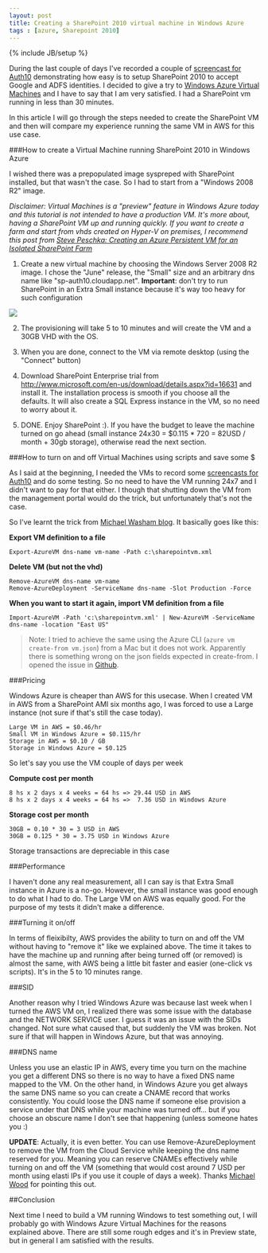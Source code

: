 ```yaml
---
layout: post
title: Creating a SharePoint 2010 virtual machine in Windows Azure
tags : [azure, Sharepoint 2010]
---
```

{% include JB/setup %}

During the last couple of days I've recorded a couple of [screencast for Auth10](http://auth10.com/howitworks) demonstrating how easy is to setup SharePoint 2010 to accept Google and ADFS identities. I decided to give a try to [Windows Azure Virtual Machines](https://www.windowsazure.com/en-us/home/features/virtual-machines/) and I have to say that I am very satisfied. I had a SharePoint vm running in less than 30 minutes.

In this article I will go through the steps needed to create the SharePoint VM and then will compare my experience running the same VM in AWS for this use case. 

###How to create a Virtual Machine running SharePoint 2010 in Windows Azure

I wished there was a prepopulated image syspreped with SharePoint installed, but that wasn't the case. So I had to start from a "Windows 2008 R2" image.

_Disclaimer: Virtual Machines is a "preview" feature in Windows Azure today and this tutorial is not intended to have a production VM. It's more about, having a SharePoint VM up and running quickly. If you want to create a farm and start from vhds created on Hyper-V on premises, I recommend this post from [Steve Peschka: Creating an Azure Persistent VM for an Isolated SharePoint Farm](http://blogs.technet.com/b/speschka/archive/2012/06/17/creating-an-azure-persistent-vm-for-an-isolated-sharepoint-farm.aspx)_

1. Create a new virtual machine by choosing the Windows Server 2008 R2 image. I chose the "June" release, the "Small" size and an arbitrary dns name like "sp-auth10.cloudapp.net".
**Important**: don't try to run SharePoint in an Extra Small instance because it's way too heavy for such configuration

![](http://puu.sh/FRxO)

2. The provisioning will take 5 to 10 minutes and will create the VM and a 30GB VHD with the OS.

3. When you are done, connect to the VM via remote desktop (using the "Connect" button)

4. Download SharePoint Enterprise trial from <http://www.microsoft.com/en-us/download/details.aspx?id=16631> and install it. The installation process is smooth if you choose all the defaults. It will also create a SQL Express instance in the VM, so no need to worry about it.

5. DONE. Enjoy SharePoint :). If you have the budget to leave the machine turned on go ahead (small instance 24x30 = $0.115 * 720 = 82USD / month + 30gb storage), otherwise read the next section.

###How to turn on and off Virtual Machines using scripts and save some $

As I said at the beginning, I needed the VMs to record some [screencasts for Auth10](http://auth10.com) and do some testing. So no need to have the VM running 24x7 and I didn't want to pay for that either. I though that shutting down the VM from the management portal would do the trick, but unfortunately that's not the case.

So I've learnt the trick from [Michael Washam blog](http://michaelwasham.com/2012/06/18/importing-and-exporting-virtual-machine-settings/). It basically goes like this:

**Export VM definition to a file**

    Export-AzureVM dns-name vm-name -Path c:\sharepointvm.xml

**Delete VM (but not the vhd)**

    Remove-AzureVM dns-name vm-name
    Remove-AzureDeployment -ServiceName dns-name -Slot Production -Force

**When you want to start it again, import VM definition from a file**

    Import-AzureVM -Path 'c:\sharepointvm.xml' | New-AzureVM -ServiceName dns-name -location "East US"

>Note: I tried to achieve the same using the Azure CLI (`azure vm create-from vm.json`) from a Mac but it does not work. Apparently there is something wrong on the json fields expected in create-from. I opened the issue in [Github](https://github.com/WindowsAzure/azure-sdk-for-node/issues/254).

###Pricing

Windows Azure is cheaper than AWS for this usecase. When I created VM in AWS from a SharePoint AMI six months ago, I was forced to use a Large instance (not sure if that's still the case today).

	Large VM in AWS = $0.46/hr
	Small VM in Windows Azure = $0.115/hr
	Storage in AWS = $0.10 / GB
	Storage in Windows Azure = $0.125

So let's say you use the VM couple of days per week 

**Compute cost per month**

	8 hs x 2 days x 4 weeks = 64 hs => 29.44 USD in AWS
	8 hs x 2 days x 4 weeks = 64 hs =>  7.36 USD in Windows Azure

**Storage cost per month**

	30GB = 0.10 * 30 = 3 USD in AWS
	30GB = 0.125 * 30 = 3.75 USD in Windows Azure

Storage transactions are depreciable in this case

###Performance

I haven't done any real measurement, all I can say is that Extra Small instance in Azure is a no-go. However, the small instance was good enough to do what I had to do. The Large VM on AWS was equally good. For the purpose of my tests it didn't make a difference.

###Turning it on/off

In terms of fleixibilty, AWS provides the ability to turn on and off the VM without having to "remove it" like we explained above. The time it takes to have the machine up and running after being turned off (or removed) is almost the same, with AWS being a little bit faster and easier (one-click vs scripts). It's in the 5 to 10 minutes range.

###SID

Another reason why I tried Windows Azure was because last week when I turned the AWS VM on, I realized there was some issue with the database and the NETWORK SERVICE user. I guess it was an issue with the SIDs changed. Not sure what caused that, but suddenly the VM was broken. Not sure if that will happen in Windows Azure, but that was annoying.

###DNS name

Unless you use an elastic IP in AWS, every time you turn on the machine you get a different DNS so there is no way to have a fixed DNS name mapped to the VM. On the other hand, in Windows Azure you get always the same DNS name so you can create a CNAME record that works consistently. You could loose the DNS name if someone else provision a service under that DNS while your machine was turned off... but if you choose an obscure name I don't see that happening (unless someone hates you :)

**UPDATE**: Actually, it is even better. You can use Remove-AzureDeployment to remove the VM from the Cloud Service while keeping the dns name reserved for you. Meaning you can reserve CNAMEs effectively while turning on and off the VM (something that would cost around 7 USD per month using elasti IPs if you use it couple of days a week). Thanks [Michael Wood](http://mvwood.com/) for pointing this out.

##Conclusion

Next time I need to build a VM running Windows to test something out, I will probably go with Windows Azure Virtual Machines for the reasons explained above. There are still some rough edges and it's in Preview state, but in general I am satisfied with the results.
